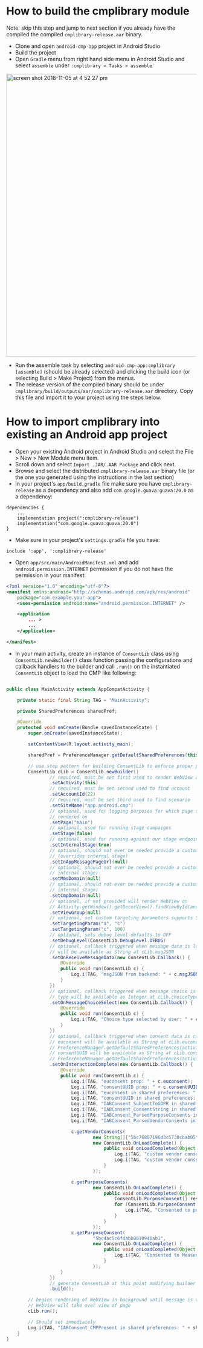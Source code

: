 # How to build the cmplibrary module
Note: skip this step and jump to next section if you already have the compiled the compiled `cmplibrary-release.aar` binary.

* Clone and open `android-cmp-app` project in Android Studio
* Build the project
* Open `Gradle` menu from right hand side menu in Android Studio and select `assemble` under `:cmplibrary > Tasks > assemble` 
<img width="747" alt="screen shot 2018-11-05 at 4 52 27 pm" src="https://user-images.githubusercontent.com/2576311/48029062-4c950000-e11b-11e8-8d6f-a50c9f37e25b.png">

* Run the assemble task by selecting `android-cmp-app:cmplibrary [assemble]` (should be already selected) and clicking the build icon (or selecting Build > Make Project) from the menus.
* The release version of the compiled binary should be under `cmplibrary/build/outputs/aar/cmplibrary-release.aar` directory. Copy this file and import it to your project using the steps below.
 
# How to import cmplibrary into existing an Android app project

* Open your existing Android project in Android Studio and select the File > New > New Module menu item.
* Scroll down and select `Import .JAR/.AAR Package` and click next.
* Browse and select the distributed `cmplibrary-release.aar` binary file (or the one you generated using the instructions in the last section)
 * In your project's `app/build.gradle` file make sure you have `cmplibrary-release` as a dependency and also add `com.google.guava:guava:20.0` as a dependency:
```
dependencies {
    ...
    implementation project(":cmplibrary-release")
    implementation("com.google.guava:guava:20.0")
}
```

* Make sure in your project's `settings.gradle` file you have:
```
include ':app', ':cmplibrary-release'
```

* Open `app/src/main/AndroidManifest.xml` and add `android.permission.INTERNET` permission if you do not have the permission in your manifest:
```xml
<?xml version="1.0" encoding="utf-8"?>
<manifest xmlns:android="http://schemas.android.com/apk/res/android"
    package="com.example.your-app">
    <uses-permission android:name="android.permission.INTERNET" />

    <application
        ... > 
        ...
    </application>

</manifest>
```

* In your main activity, create an instance of `ConsentLib` class using `ConsentLib.newBuilder()` class function passing the configurations and callback handlers to the builder and call `.run()` on the instantiated `ConsentLib` object to load the CMP like following:
```java

public class MainActivity extends AppCompatActivity {

    private static final String TAG = "MainActivity";

    private SharedPreferences sharedPref;

    @Override
    protected void onCreate(Bundle savedInstanceState) {
        super.onCreate(savedInstanceState);

        setContentView(R.layout.activity_main);

        sharedPref = PreferenceManager.getDefaultSharedPreferences(this);

        // use step pattern for building ConsentLib to enforce proper parameters
        ConsentLib cLib = ConsentLib.newBuilder()
                // required, must be set first used to render WebView and save consent data
                .setActivity(this)
                // required, must be set second used to find account
                .setAccountId(22)
                // required, must be set third used to find scenario
                .setSiteName("app.android.cmp")
                // optional, used for logging purposes for which page of the app the consent lib was
                // rendered on
                .setPage("main")
                // optional, used for running stage campaigns
                .setStage(false)
                // optional, used for running against our stage endpoints
                .setInternalStage(true)
                // optional, should not ever be needed provide a custom url for the messaging page
                // (overrides internal stage)
                .setInAppMessagePageUrl(null)
                // optional, should not ever be needed provide a custom domain for mms (overrides
                // internal stage)
                .setMmsDomain(null)
                // optional, should not ever be needed provide a custom domain for cmp (overrides
                // internal stage)
                .setCmpDomain(null)
                // optional, if not provided will render WebView on
                // Activity.getWindow().getDecorView().findViewById(android.R.id.content)
                .setViewGroup(null)
                // optional, set custom targeting parameters supports Strings and Integers
                .setTargetingParam("a", "c")
                .setTargetingParam("c", 100)
                // optional, sets debug level defaults to OFF
                .setDebugLevel(ConsentLib.DebugLevel.DEBUG)
                // optional, callback triggered when message data is loaded when called message data
                // will be available as String at cLib.msgJSON
                .setOnReceiveMessageData(new ConsentLib.Callback() {
                    @Override
                    public void run(ConsentLib c) {
                        Log.i(TAG, "msgJSON from backend: " + c.msgJSON);
                    }
                })
                // optional, callback triggered when message choice is selected when called choice
                // type will be available as Integer at cLib.choiceType
                .setOnMessageChoiceSelect(new ConsentLib.Callback() {
                    @Override
                    public void run(ConsentLib c) {
                        Log.i(TAG, "Choice type selected by user: " + c.choiceType.toString());
                    }
                })
                // optional, callback triggered when consent data is captured when called
                // euconsent will be available as String at cLib.euconsent and under
                // PreferenceManager.getDefaultSharedPreferences(activity).getString(EU_CONSENT_KEY, null);
                // consentUUID will be available as String at cLib.consentUUID and under
                // PreferenceManager.getDefaultSharedPreferences(activity).getString(CONSENT_UUID_KEY null);
                .setOnInteractionComplete(new ConsentLib.Callback() {
                    @Override
                    public void run(ConsentLib c) {
                        Log.i(TAG, "euconsent prop: " + c.euconsent);
                        Log.i(TAG, "consentUUID prop: " + c.consentUUID);
                        Log.i(TAG, "euconsent in shared preferences: " + sharedPref.getString(ConsentLib.EU_CONSENT_KEY, null));
                        Log.i(TAG, "consentUUID in shared preferences: " + sharedPref.getString(ConsentLib.CONSENT_UUID_KEY, null));
                        Log.i(TAG, "IABConsent_SubjectToGDPR in shared preferences: " + sharedPref.getString(ConsentLib.IAB_CONSENT_SUBJECT_TO_GDPR, null));
                        Log.i(TAG, "IABConsent_ConsentString in shared preferences: " + sharedPref.getString(ConsentLib.IAB_CONSENT_CONSENT_STRING, null));
                        Log.i(TAG, "IABConsent_ParsedPurposeConsents in shared preferences: " + sharedPref.getString(ConsentLib.IAB_CONSENT_PARSED_PURPOSE_CONSENTS, null));
                        Log.i(TAG, "IABConsent_ParsedVendorConsents in shared preferences: " + sharedPref.getString(ConsentLib.IAB_CONSENT_PARSED_VENDOR_CONSENTS, null));

                        c.getVendorConsents(
                                new String[]{"5bc76807196d3c5730cbab05", "5bc768d8196d3c5730cbab06"},
                                new ConsentLib.OnLoadComplete() {
                                    public void onLoadCompleted(Object result) {
                                        Log.i(TAG, "custom vendor consent 1: " + ((boolean[]) result)[0]);
                                        Log.i(TAG, "custom vendor consent 2: " + ((boolean[]) result)[1]);
                                    }
                                });

                        c.getPurposeConsents(
                                new ConsentLib.OnLoadComplete() {
                                    public void onLoadCompleted(Object result) {
                                        ConsentLib.PurposeConsent[] results = (ConsentLib.PurposeConsent[])result;
                                        for (ConsentLib.PurposeConsent purpose : results) {
                                            Log.i(TAG, "Consented to purpose: " + purpose.name);
                                        }
                                    }
                                });
                        c.getPurposeConsent(
                                "5bc4ac5c6fdabb0010940ab1",
                                new ConsentLib.OnLoadComplete() {
                                    public void onLoadCompleted(Object result) {
                                        Log.i(TAG, "Consented to Measurement purpose: " + ((Boolean) result).toString());
                                    }
                                });
                    }
                })
                // generate ConsentLib at this point modifying builder will not do anything
                .build();

        // begins rendering of WebView in background until message is displayed at which point
        // WebView will take over view of page
        cLib.run();

        // Should set immediately
        Log.i(TAG, "IABConsent_CMPPresent in shared preferences: " + sharedPref.getString(ConsentLib.IAB_CONSENT_CMP_PRESENT, null));
    }
}
```
